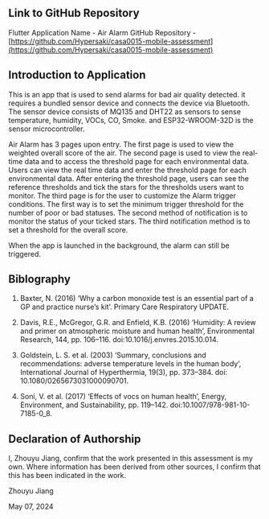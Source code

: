 ## Link to GitHub Repository

Flutter Application Name - Air Alarm
GitHub Repository - [https://github.com/Hypersaki/casa0015-mobile-assessment](https://github.com/Hypersaki/casa0015-mobile-assessment)

## Introduction to Application

This is an app that is used to send alarms for bad air quality detected. it requires a bundled sensor device and connects the device via Bluetooth. The sensor device consists of MQ135 and DHT22 as sensors to sense temperature, humidity, VOCs, CO, Smoke. and ESP32-WROOM-32D is the sensor microcontroller.

Air Alarm has 3 pages upon entry. The first page is used to view the weighted overall score of the air. The second page is used to view the real-time data and to access the threshold page for each environmental data. Users can view the real time data and enter the threshold page for each environmental data. After entering the threshold page, users can see the reference thresholds and tick the stars for the thresholds users want to monitor. The third page is for the user to customize the Alarm trigger conditions. The first way is to set the minimum trigger threshold for the number of poor or bad statuses. The second method of notification is to monitor the status of your ticked stars. The third notification method is to set a threshold for the overall score.

When the app is launched in the background, the alarm can still be triggered.

## Biblography

1. Baxter, N. (2016) ‘Why a carbon monoxide test is an essential part of a GP and practice nurse’s kit’. Primary Care Respiratory UPDATE. 

2. Davis, R.E., McGregor, G.R. and Enfield, K.B. (2016) ‘Humidity: A review and primer on atmospheric moisture and human health’, Environmental Research, 144, pp. 106–116. doi:10.1016/j.envres.2015.10.014. 

3. Goldstein, L. S. et al. (2003) ‘Summary, conclusions and recommendations: adverse temperature levels in the human body’, International Journal of Hyperthermia, 19(3), pp. 373–384. doi: 10.1080/0265673031000090701.

4. Soni, V. et al. (2017) ‘Effects of vocs on human health’, Energy, Environment, and Sustainability, pp. 119–142. doi:10.1007/978-981-10-7185-0_8. 

## Declaration of Authorship

I, Zhouyu Jiang, confirm that the work presented in this assessment is my own. Where information has been derived from other sources, I confirm that this has been indicated in the work.


Zhouyu Jiang

May 07, 2024